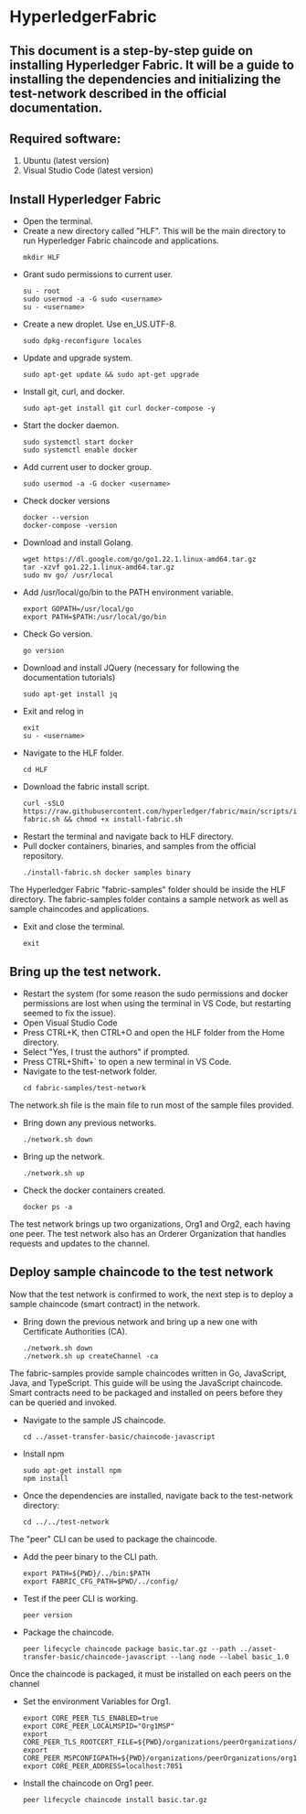 # HyperledgerFabric

## This document is a step-by-step guide on installing Hyperledger Fabric. It will be a guide to installing the dependencies and initializing the test-network described in the official documentation.

## Required software:
1. Ubuntu (latest version)
2. Visual Studio Code (latest version)

## Install Hyperledger Fabric
* Open the terminal.
* Create a new directory called "HLF". This will be the main directory to run Hyperledger Fabric chaincode and applications.
  ```
  mkdir HLF
  ```
* Grant sudo permissions to current user.
  ```
  su - root
  sudo usermod -a -G sudo <username>
  su - <username>
  ```
* Create a new droplet. Use en_US.UTF-8.
  ```
  sudo dpkg-reconfigure locales
  ```
* Update and upgrade system.
  ```
  sudo apt-get update && sudo apt-get upgrade
  ```
* Install git, curl, and docker.
  ```
  sudo apt-get install git curl docker-compose -y
  ```
* Start the docker daemon.
  ```
  sudo systemctl start docker
  sudo systemctl enable docker
  ```
* Add current user to docker group.
  ```
  sudo usermod -a -G docker <username>
  ```
* Check docker versions
  ```
  docker --version
  docker-compose -version
  ```
* Download and install Golang.
  ```
  wget https://dl.google.com/go/go1.22.1.linux-amd64.tar.gz
  tar -xzvf go1.22.1.linux-amd64.tar.gz
  sudo mv go/ /usr/local
  ```
* Add /usr/local/go/bin to the PATH environment variable.
  ```
  export GOPATH=/usr/local/go
  export PATH=$PATH:/usr/local/go/bin
  ```
* Check Go version.
  ```
  go version
  ```
* Download and install JQuery (necessary for following the documentation tutorials)
  ```
  sudo apt-get install jq
  ```
* Exit and relog in
  ```
  exit
  su - <username>
  ```
* Navigate to the HLF folder.
  ```
  cd HLF
  ```
* Download the fabric install script.
  ```
  curl -sSLO https://raw.githubusercontent.com/hyperledger/fabric/main/scripts/install-fabric.sh && chmod +x install-fabric.sh
  ```
* Restart the terminal and navigate back to HLF directory.
* Pull docker containers, binaries, and samples from the official repository.
  ```
  ./install-fabric.sh docker samples binary
  ```
The Hyperledger Fabric "fabric-samples" folder should be inside the HLF directory. The fabric-samples folder contains a sample network as well as sample chaincodes and applications.
* Exit and close the terminal.
  ```
  exit
  ```
## Bring up the test network.
* Restart the system (for some reason the sudo permissions and docker permissions are lost when using the terminal in VS Code, but restarting seemed to fix the issue).
* Open Visual Studio Code
* Press CTRL+K, then CTRL+O and open the HLF folder from the Home directory.
* Select "Yes, I trust the authors" if prompted.
* Press CTRL+Shift+` to open a new terminal in VS Code.
* Navigate to the test-network folder.
  ```
  cd fabric-samples/test-network
  ```
The network.sh file is the main file to run most of the sample files provided.
* Bring down any previous networks.
  ```
  ./network.sh down
  ```
* Bring up the network.
  ```
  ./network.sh up
  ```
* Check the docker containers created.
  ```
  docker ps -a
  ```
The test network brings up two organizations, Org1 and Org2, each having one peer. The test network also has an Orderer Organization that handles requests and updates to the channel.
## Deploy sample chaincode to the test network
Now that the test network is confirmed to work, the next step is to deploy a sample chaincode (smart contract) in the network.
* Bring down the previous network and bring up a new one with Certificate Authorities (CA).
  ```
  ./network.sh down
  ./network.sh up createChannel -ca
  ```
The fabric-samples provide sample chaincodes written in Go, JavaScript, Java, and TypeScript. This guide will be using the JavaScript chaincode.
Smart contracts need to be packaged and installed on peers before they can be queried and invoked.
* Navigate to the sample JS chaincode.
  ```
  cd ../asset-transfer-basic/chaincode-javascript
  ```
* Install npm
  ```
  sudo apt-get install npm
  npm install
  ```
* Once the dependencies are installed, navigate back to the test-network directory:
  ```
  cd ../../test-network
  ```
The "peer" CLI can be used to package the chaincode.
* Add the peer binary to the CLI path.
  ```
  export PATH=${PWD}/../bin:$PATH
  export FABRIC_CFG_PATH=$PWD/../config/
  ```
* Test if the peer CLI is working.
  ```
  peer version
  ```
* Package the chaincode.
  ```
  peer lifecycle chaincode package basic.tar.gz --path ../asset-transfer-basic/chaincode-javascript --lang node --label basic_1.0
  ```
Once the chaincode is packaged, it must be installed on each peers on the channel
* Set the environment Variables for Org1.
  ```
  export CORE_PEER_TLS_ENABLED=true
  export CORE_PEER_LOCALMSPID="Org1MSP"
  export CORE_PEER_TLS_ROOTCERT_FILE=${PWD}/organizations/peerOrganizations/org1.example.com/peers/peer0.org1.example.com/tls/ca.crt
  export CORE_PEER_MSPCONFIGPATH=${PWD}/organizations/peerOrganizations/org1.example.com/users/Admin@org1.example.com/msp
  export CORE_PEER_ADDRESS=localhost:7051
  ```
* Install the chaincode on Org1 peer.
  ```
  peer lifecycle chaincode install basic.tar.gz
  ```

